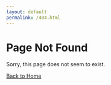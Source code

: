 ```yaml
---
layout: default
permalink: /404.html
---
```


# Page Not Found

Sorry, this page does not seem to exist.

<div class="mt3">
  <a href="{{ site.baseurl }}/" class="button button-blue button-big">Back to Home</a>
</div>
